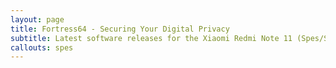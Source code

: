```yaml
---
layout: page
title: Fortress64 - Securing Your Digital Privacy
subtitle: Latest software releases for the Xiaomi Redmi Note 11 (Spes/Spesn)
callouts: spes
---
```

